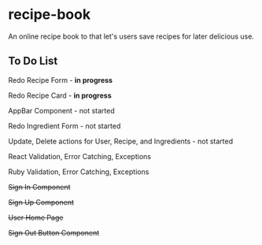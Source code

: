 # recipe-book

An online recipe book to that let's users save recipes for later delicious use.

## To Do List
Redo Recipe Form - **in progress**

Redo Recipe Card - **in progress**

AppBar Component - not started

Redo Ingredient Form - not started

Update, Delete actions for User, Recipe, and Ingredients - not started

React Validation, Error Catching, Exceptions

Ruby Validation, Error Catching, Exceptions

~~Sign In Component~~

~~Sign Up Component~~

~~User Home Page~~

~~Sign Out Button Component~~
